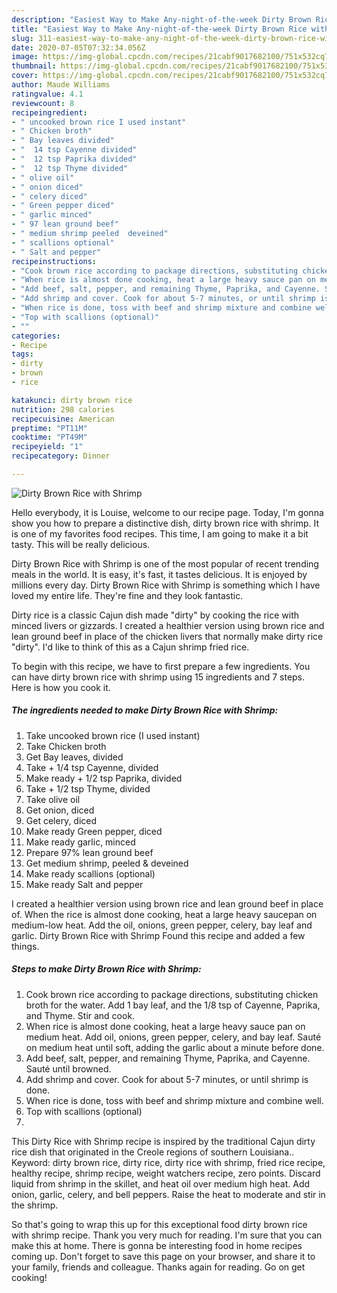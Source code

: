 ```yaml
---
description: "Easiest Way to Make Any-night-of-the-week Dirty Brown Rice with Shrimp"
title: "Easiest Way to Make Any-night-of-the-week Dirty Brown Rice with Shrimp"
slug: 311-easiest-way-to-make-any-night-of-the-week-dirty-brown-rice-with-shrimp
date: 2020-07-05T07:32:34.056Z
image: https://img-global.cpcdn.com/recipes/21cabf9017682100/751x532cq70/dirty-brown-rice-with-shrimp-recipe-main-photo.jpg
thumbnail: https://img-global.cpcdn.com/recipes/21cabf9017682100/751x532cq70/dirty-brown-rice-with-shrimp-recipe-main-photo.jpg
cover: https://img-global.cpcdn.com/recipes/21cabf9017682100/751x532cq70/dirty-brown-rice-with-shrimp-recipe-main-photo.jpg
author: Maude Williams
ratingvalue: 4.1
reviewcount: 8
recipeingredient:
- " uncooked brown rice I used instant"
- " Chicken broth"
- " Bay leaves divided"
- "  14 tsp Cayenne divided"
- "  12 tsp Paprika divided"
- "  12 tsp Thyme divided"
- " olive oil"
- " onion diced"
- " celery diced"
- " Green pepper diced"
- " garlic minced"
- " 97 lean ground beef"
- " medium shrimp peeled  deveined"
- " scallions optional"
- " Salt and pepper"
recipeinstructions:
- "Cook brown rice according to package directions, substituting chicken broth for the water. Add 1 bay leaf, and the 1/8 tsp of Cayenne, Paprika, and Thyme. Stir and cook."
- "When rice is almost done cooking, heat a large heavy sauce pan on medium heat. Add oil, onions, green pepper, celery, and bay leaf. Sauté on medium heat until soft, adding the garlic about a minute before done."
- "Add beef, salt, pepper, and remaining Thyme, Paprika, and Cayenne. Sauté until browned."
- "Add shrimp and cover. Cook for about 5-7 minutes, or until shrimp is done."
- "When rice is done, toss with beef and shrimp mixture and combine well."
- "Top with scallions (optional)"
- ""
categories:
- Recipe
tags:
- dirty
- brown
- rice

katakunci: dirty brown rice 
nutrition: 298 calories
recipecuisine: American
preptime: "PT11M"
cooktime: "PT49M"
recipeyield: "1"
recipecategory: Dinner

---
```



![Dirty Brown Rice with Shrimp](https://img-global.cpcdn.com/recipes/21cabf9017682100/751x532cq70/dirty-brown-rice-with-shrimp-recipe-main-photo.jpg)

Hello everybody, it is Louise, welcome to our recipe page. Today, I'm gonna show you how to prepare a distinctive dish, dirty brown rice with shrimp. It is one of my favorites food recipes. This time, I am going to make it a bit tasty. This will be really delicious.

Dirty Brown Rice with Shrimp is one of the most popular of recent trending meals in the world. It is easy, it's fast, it tastes delicious. It is enjoyed by millions every day. Dirty Brown Rice with Shrimp is something which I have loved my entire life. They're fine and they look fantastic.

Dirty rice is a classic Cajun dish made &#34;dirty&#34; by cooking the rice with minced livers or gizzards. I created a healthier version using brown rice and lean ground beef in place of the chicken livers that normally make dirty rice &#34;dirty&#34;. I&#39;d like to think of this as a Cajun shrimp fried rice.


To begin with this recipe, we have to first prepare a few ingredients. You can have dirty brown rice with shrimp using 15 ingredients and 7 steps. Here is how you cook it.

<!--inarticleads1-->

##### The ingredients needed to make Dirty Brown Rice with Shrimp:

1. Take  uncooked brown rice (I used instant)
1. Take  Chicken broth
1. Get  Bay leaves, divided
1. Take  + 1/4 tsp Cayenne, divided
1. Make ready  + 1/2 tsp Paprika, divided
1. Take  + 1/2 tsp Thyme, divided
1. Take  olive oil
1. Get  onion, diced
1. Get  celery, diced
1. Make ready  Green pepper, diced
1. Make ready  garlic, minced
1. Prepare  97% lean ground beef
1. Get  medium shrimp, peeled &amp; deveined
1. Make ready  scallions (optional)
1. Make ready  Salt and pepper


I created a healthier version using brown rice and lean ground beef in place of. When the rice is almost done cooking, heat a large heavy saucepan on medium-low heat. Add the oil, onions, green pepper, celery, bay leaf and garlic. Dirty Brown Rice with Shrimp Found this recipe and added a few things. 

<!--inarticleads2-->

##### Steps to make Dirty Brown Rice with Shrimp:

1. Cook brown rice according to package directions, substituting chicken broth for the water. Add 1 bay leaf, and the 1/8 tsp of Cayenne, Paprika, and Thyme. Stir and cook.
1. When rice is almost done cooking, heat a large heavy sauce pan on medium heat. Add oil, onions, green pepper, celery, and bay leaf. Sauté on medium heat until soft, adding the garlic about a minute before done.
1. Add beef, salt, pepper, and remaining Thyme, Paprika, and Cayenne. Sauté until browned.
1. Add shrimp and cover. Cook for about 5-7 minutes, or until shrimp is done.
1. When rice is done, toss with beef and shrimp mixture and combine well.
1. Top with scallions (optional)
1. 


This Dirty Rice with Shrimp recipe is inspired by the traditional Cajun dirty rice dish that originated in the Creole regions of southern Louisiana.. Keyword: dirty brown rice, dirty rice, dirty rice with shrimp, fried rice recipe, healthy recipe, shrimp recipe, weight watchers recipe, zero points. Discard liquid from shrimp in the skillet, and heat oil over medium high heat. Add onion, garlic, celery, and bell peppers. Raise the heat to moderate and stir in the shrimp. 

So that's going to wrap this up for this exceptional food dirty brown rice with shrimp recipe. Thank you very much for reading. I'm sure that you can make this at home. There is gonna be interesting food in home recipes coming up. Don't forget to save this page on your browser, and share it to your family, friends and colleague. Thanks again for reading. Go on get cooking!
